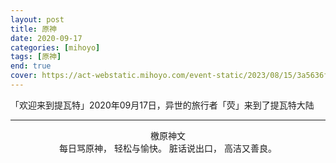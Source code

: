 ```yaml
---
layout: post
title: 原神
date: 2020-09-17
categories: [mihoyo]
tags: [原神]
end: true
cover: https://act-webstatic.mihoyo.com/event-static/2023/08/15/3a5636f9e0a9df36013e234faa88f549_1222455316697690888.jpg?x-oss-process=image/quality,Q_80/resize,m_lfit,s_700
---
```


「欢迎来到提瓦特」2020年09月17日，异世的旅行者「荧」来到了提瓦特大陆

<!-- more -->
---
<p style="text-align:center">
檄原神文<br>
每日骂原神，
轻松与愉快。
脏话说出口，
高洁又善良。
</p>